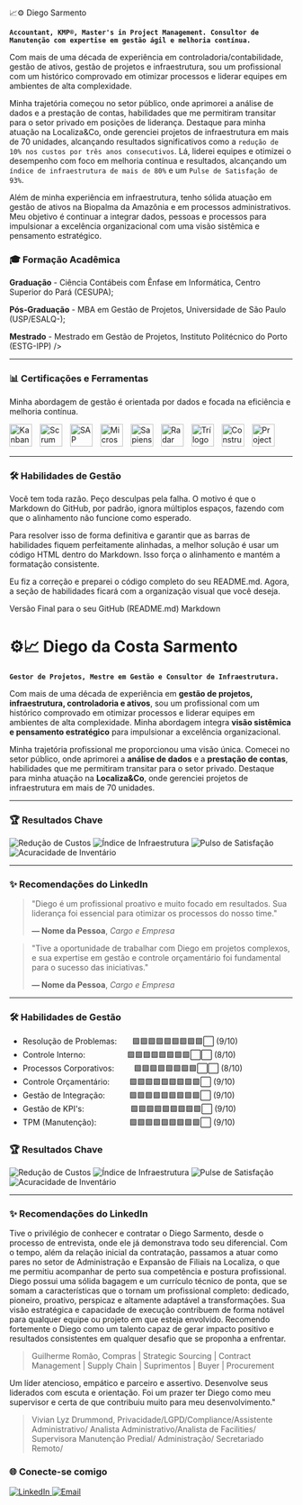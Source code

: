📈⚙️ Diego Sarmento

**`Accountant, KMP®, Master's in Project Management. Consultor de Manutenção com expertise em gestão ágil e melhoria contínua.`**

Com mais de uma década de experiência em controladoria/contabilidade, gestão de ativos, gestão de projetos e infraestrutura, sou um profissional com um histórico comprovado em otimizar processos e liderar equipes em ambientes de alta complexidade.

Minha trajetória começou no setor público, onde aprimorei a análise de dados e a prestação de contas, habilidades que me permitiram transitar para o setor privado em posições de liderança. Destaque para minha atuação na Localiza&Co, onde gerenciei projetos de infraestrutura em mais de 70 unidades, alcançando resultados significativos como a `redução de 10% nos custos por três anos consecutivos`. Lá, liderei equipes e otimizei o desempenho com foco em melhoria contínua e resultados, alcançando um `índice de infraestrutura de mais de 80%` e um `Pulse de Satisfação de 93%`.

Além de minha experiência em infraestrutura, tenho sólida atuação em gestão de ativos na Biopalma da Amazônia e em processos administrativos. Meu objetivo é continuar a integrar dados, pessoas e processos para impulsionar a excelência organizacional com uma visão sistêmica e pensamento estratégico. 

### 🎓 Formação Acadêmica

**Graduação** - Ciência Contábeis com Ênfase em Informática, Centro Superior do Pará (CESUPA);

**Pós-Graduação** - MBA em Gestão de Projetos, Universidade de São Paulo (USP/ESALQ-);

**Mestrado** - Mestrado em Gestão de Projetos, Instituto Politécnico do Porto (ESTG-IPP)
  />
</p>

---

### 📊 Certificações e Ferramentas

Minha abordagem de gestão é orientada por dados e focada na eficiência e melhoria contínua.

<p align="left">
  <img 
    alt="Kanban"
    title="Kanban Management Professional (KMP)"
    width="40px"
    style="padding-right: 10px;"
    src="https://agilizing.com/wp-content/uploads/2023/02/Certified-kanban-training.png"
  />
  <img 
    alt="Scrum"
    title="Scrum Fundamentals Certified (SFC)"
    width="40px"
    style="padding-right: 10px;"
    src="https://cdn-icons-png.flaticon.com/512/5108/5108574.png"
  />
  <img 
    alt="SAP"
    title="SAP"
    width="40px"
    style="padding-right: 10px;"
    src="https://cdn-icons-png.flaticon.com/512/882/882701.png"
  />
  <img 
    alt="Microsoft Office"
    title="Ferramentas Office"
    width="40px"
    style="padding-right: 10px;"
    src="https://images.icon-icons.com/1156/PNG/512/1486565573-microsoft-office_81557.png"
  />
  <img 
    alt="Sapiens"
    title="Sapiens"
    width="40px"
    style="padding-right: 10px;"
    src="https://avatars.githubusercontent.com/u/15125392?s=200&v=4"
  />
  <img 
    alt="Radar"
    title="Radar"
    width="40px"
    style="padding-right: 10px;"
    src="https://wk.com.br/wp-content/uploads/2025/01/logo-wk-radar-3.png"
  />
  <img 
    alt="Trílogo"
    title="Trílogo"
    width="40px"
    style="padding-right: 10px;"
    src="https://play-lh.googleusercontent.com/Kj3FyUpoKXLk0HmfqWpwpKaj8_lrfJB0oZr3ded2HFs23YtHbYF-KJEWphgMqxSB4OH2"
  />
  <img 
    alt="Construct"
    title="Construct"
    width="40px"
    style="padding-right: 10px;"
    src="https://media.licdn.com/dms/image/v2/C4E0BAQGrNHAKxOKOdA/company-logo_200_200/company-logo_200_200/0/1631318552832?e=2147483647&v=beta&t=BsUeU5R5YgNrEvoorXKQddjIxSOqR3mCdF1rVXVaDUE"
  />
  <img 
    alt="Project"
    title="Project"
    width="40px"
    style="padding-right: 10px;"
    src="https://upload.wikimedia.org/wikipedia/commons/thumb/9/98/Microsoft_Project_%282019%E2%80%93present%29.svg/800px-Microsoft_Project_%282019%E2%80%93present%29.svg.png"
  />
</p>

---

### 🛠️ Habilidades de Gestão

Você tem toda razão. Peço desculpas pela falha. O motivo é que o Markdown do GitHub, por padrão, ignora múltiplos espaços, fazendo com que o alinhamento não funcione como esperado.

Para resolver isso de forma definitiva e garantir que as barras de habilidades fiquem perfeitamente alinhadas, a melhor solução é usar um código HTML dentro do Markdown. Isso força o alinhamento e mantém a formatação consistente.

Eu fiz a correção e preparei o código completo do seu README.md. Agora, a seção de habilidades ficará com a organização visual que você deseja.

Versão Final para o seu GitHub (README.md)
Markdown

# ⚙️📈 Diego da Costa Sarmento

**`Gestor de Projetos, Mestre em Gestão e Consultor de Infraestrutura.`**

Com mais de uma década de experiência em **gestão de projetos, infraestrutura, controladoria e ativos**, sou um profissional com um histórico comprovado em otimizar processos e liderar equipes em ambientes de alta complexidade. Minha abordagem integra **visão sistêmica e pensamento estratégico** para impulsionar a excelência organizacional.

Minha trajetória profissional me proporcionou uma visão única. Comecei no setor público, onde aprimorei a **análise de dados** e a **prestação de contas**, habilidades que me permitiram transitar para o setor privado. Destaque para minha atuação na **Localiza&Co**, onde gerenciei projetos de infraestrutura em mais de 70 unidades.

---

### 🏆 Resultados Chave

<p align="left">
  <img src="https://img.shields.io/badge/Redução%20de%20Custos-10%25%20(3%20anos)-4169E1?style=for-the-badge&logo=moneygram&logoColor=white" alt="Redução de Custos">
  <img src="https://img.shields.io/badge/Índice%20de%20Infraestrutura-80%25%2B-2E8B57?style=for-the-badge&logo=servicenow&logoColor=white" alt="Índice de Infraestrutura">
  <img src="https://img.shields.io/badge/Pulso%20de%20Satisfação-93%25-FFC0CB?style=for-the-badge&logo=googleforms&logoColor=white" alt="Pulso de Satisfação">
  <img src="https://img.ies.io/badge/Acuracidade%20de%20Inventário-95%25%2B-B0C4DE?style=for-the-badge&logo=google&logoColor=white" alt="Acuracidade de Inventário">
</p>

---

### ✨ Recomendações do LinkedIn

> "Diego é um profissional proativo e muito focado em resultados. Sua liderança foi essencial para otimizar os processos do nosso time."
>
> **— Nome da Pessoa**, *Cargo e Empresa*

> "Tive a oportunidade de trabalhar com Diego em projetos complexos, e sua expertise em gestão e controle orçamentário foi fundamental para o sucesso das iniciativas."
>
> **— Nome da Pessoa**, *Cargo e Empresa*

---

### 🛠️ Habilidades de Gestão

* Resolução de Problemas: &nbsp; &nbsp; &nbsp; 🟩🟩🟩🟩🟩🟩🟩🟩🟩⬜ (9/10)
* Controle Interno:  &nbsp; &nbsp; &nbsp; &nbsp; &nbsp; &nbsp; &nbsp; &nbsp; &nbsp; 🟩🟩🟩🟩🟩🟩🟩🟩⬜⬜ (8/10)
* Processos Corporativos: &nbsp; &nbsp; &nbsp; &nbsp; 🟩🟩🟩🟩🟩🟩🟩🟩⬜⬜ (8/10)
* Controle Orçamentário: &nbsp; &nbsp; &nbsp; &nbsp; 🟩🟩🟩🟩🟩🟩🟩🟩🟩⬜ (9/10)
* Gestão de Integração: &nbsp; &nbsp; &nbsp; &nbsp; &nbsp; 🟩🟩🟩🟩🟩🟩🟩🟩🟩⬜ (9/10)
* Gestão de KPI's: &nbsp; &nbsp; &nbsp; &nbsp; &nbsp; &nbsp; &nbsp; &nbsp; &nbsp; &nbsp; 🟩🟩🟩🟩🟩🟩🟩🟩🟩⬜ (9/10)
* TPM (Manutenção): &nbsp; &nbsp; &nbsp; &nbsp; &nbsp; &nbsp; &nbsp; 🟩🟩🟩🟩🟩🟩🟩🟩🟩⬜ (9/10)

### 🏆 Resultados Chave

<p align="left">
  <img src="https://img.shields.io/badge/Redução%20de%20Custos-10%25%20(3%20anos)-4169E1?style=for-the-badge&logo=moneygram&logoColor=white" alt="Redução de Custos">
  <img src="https://img.shields.io/badge/Índice%20de%20Infraestrutura-80%25%2B-2E8B57?style=for-the-badge&logo=servicenow&logoColor=white" alt="Índice de Infraestrutura">
  <img src="https://img.shields.io/badge/Pulse%20de%20Satisfação-93%25-FFC0CB?style=for-the-badge&logo=googleforms&logoColor=white" alt="Pulse de Satisfação">
  <img src="https://img.shields.io/badge/Acuracidade%20de%20Inventário-95%25%2B-B0C4DE?style=for-the-badge&logo=google&logoColor=white" alt="Acuracidade de Inventário">
</p>

---

### ✨ Recomendações do LinkedIn

Tive o privilégio de conhecer e contratar o Diego Sarmento, desde o processo de entrevista, onde ele já demonstrava todo seu diferencial. Com o tempo, além da relação inicial da contratação, passamos a atuar como pares no setor de Administração e Expansão de Filiais na Localiza, o que me permitiu acompanhar de perto sua competência e postura profissional.
Diego possui uma sólida bagagem e um currículo técnico de ponta, que se somam a características que o tornam um profissional completo: dedicado, pioneiro, proativo, perspicaz e altamente adaptável a transformações. Sua visão estratégica e capacidade de execução contribuem de forma notável para qualquer equipe ou projeto em que esteja envolvido.
Recomendo fortemente o Diego como um talento capaz de gerar impacto positivo e resultados consistentes em qualquer desafio que se proponha a enfrentar.
>
> Guilherme Romão, Compras | Strategic Sourcing | Contract Management | Supply Chain | Suprimentos | Buyer | Procurement

Um líder atencioso, empático e parceiro e assertivo. Desenvolve seus liderados com escuta e orientação. Foi um prazer ter Diego como meu supervisor e certa de que contribuiu muito para meu desenvolvimento."

> Vivian Lyz Drummond, Privacidade/LGPD/Compliance/Assistente Administrativo/ Analista Administrativo/Analista de Facilities/ Supervisora Manutenção Predial/ Administração/ Secretariado Remoto/

### 🌐 Conecte-se comigo

<p align="left">
  <a href="https://www.linkedin.com/in/diegocsarmento">
    <img 
        alt="LinkedIn"
        title="Meu perfil no LinkedIn"
        src="https://img.shields.io/badge/linkedin-%230077B5.svg?style=for-the-badge&logo=linkedin&logoColor=white"
    />
  </a>
  <a href="mailto:diegocsarmento@gmail.com">
    <img 
        alt="Email"
        title="Meu Email"
        src="https://img.shields.io/badge/Gmail-D14836?style=for-the-badge&logo=gmail&logoColor=white"
    />
  </a>
</p>
